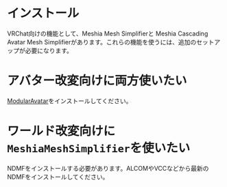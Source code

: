 # インストール

VRChat向けの機能として、Meshia Mesh Simplifierと Meshia Cascading Avatar Mesh Simplifierがあります。これらの機能を使うには、追加のセットアップが必要になります。

# アバター改変向けに両方使いたい

[ModularAvatar](https://modular-avatar.nadena.dev/ja)をインストールしてください。

# ワールド改変向けに`MeshiaMeshSimplifier`を使いたい

NDMFをインストールする必要があります。ALCOMやVCCなどから最新のNDMFをインストールしてください。
